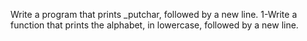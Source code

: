 Write a program that prints _putchar, followed by a new line.
1-Write a function that prints the alphabet, in lowercase, followed by a new line.
